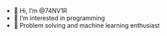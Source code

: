 - 👋 Hi, I’m @74NV1R
- 👀 I’m interested in programming
- 🌱 Problem solving and machine learning enthusiast

<!---
74NV1R/74NV1R is a ✨ special ✨ repository because its `README.md` (this file) appears on your GitHub profile.
You can click the Preview link to take a look at your changes.
--->
